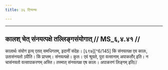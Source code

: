 ```yaml
---
title: ३६ टिप्पन्यः

---
```


[^6/144]: E1,6; E2: viśasya

____________________________________________


## कालश् चेत् संनयत्पक्षे तल्लिङ्गसंयोगात् // MS_६,४.४१ //

कालार्थः संयोग इत्य् एतत् समधिगतम्, इदानीं संदेहः। [६९७][^6/145] किं संनयत्पक्ष एव कालः, उतासंनयतो ऽपीति। किं प्राप्तम्। संनयत्पक्षे। कुतः। एवं श्रूयते, पुरा वत्सानाम् अपाकर्तोर् इति। न चासंनयतो वत्सापाकरणम् अस्ति। तस्मात् संनयत्पक्ष एष कालः। अपाकरणं लिङ्गम् इति//
